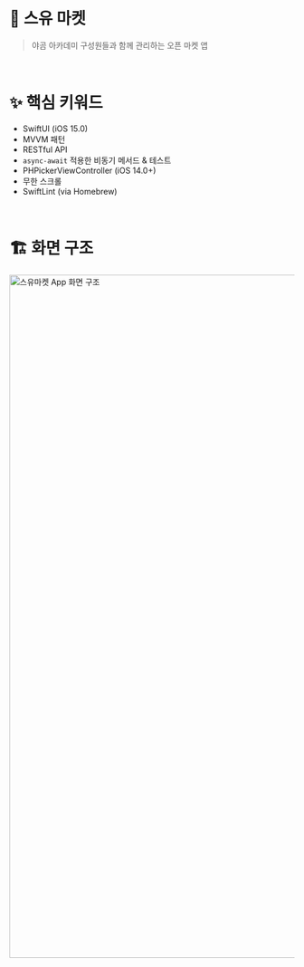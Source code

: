 # 🥕 스유 마켓
> 야곰 아카데미 구성원들과 함께 관리하는 오픈 마켓 앱

<br>

# ✨ 핵심 키워드

- SwiftUI (iOS 15.0)
- MVVM 패턴
- RESTful API
- `async-await` 적용한 비동기 메서드 & 테스트
- PHPickerViewController (iOS 14.0+)
- 무한 스크롤
- SwiftLint (via Homebrew)

<br>

# 🏗 화면 구조

<img width="1207" alt="스유마켓 App 화면 구조" src="https://user-images.githubusercontent.com/71127966/166109655-c0d81b89-1bd5-48e6-9989-fa70e4276496.png">
